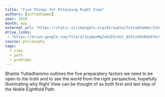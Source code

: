 ```yaml
---
title: "Five Things for Attaining Right View"
authors: [yuttadhammo]
year: 2010
month: may
external_url: "https://static.sirimangalo.org/diraudio/Yuttadhammo/Internet/100504_ForRightView5.mp3"
drive_links:
 - "https://drive.google.com/file/d/1CpApoMgZxkUIVc4St_9SYCsVUvRkb8Y4/view?usp=drivesdk"
course: philosophy
tags:
  - view
  - path
  - problems
---
```


Bhante Yuttadhammo outlines the five preparatory factors we need to be open to the truth and to see the world from the right perspective, hopefully illuminating why Right View can be thought of as both first and last step of the Noble Eightfold Path.
